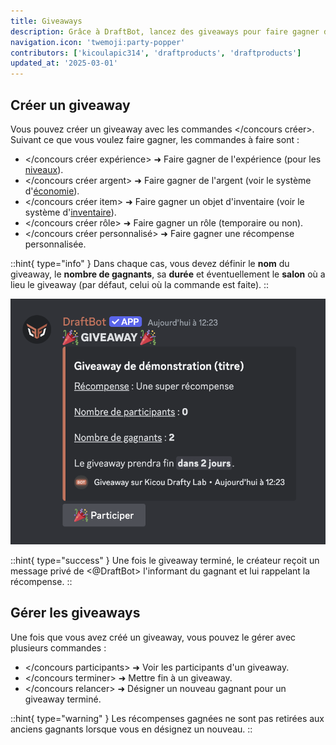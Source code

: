 ```yaml
---
title: Giveaways
description: Grâce à DraftBot, lancez des giveaways pour faire gagner de superbes récompenses à vos membres !
navigation.icon: 'twemoji:party-popper'
contributors: ['kicoulapic314', 'draftproducts', 'draftproducts']
updated_at: '2025-03-01'
---
```


## Créer un giveaway

Vous pouvez créer un giveaway avec les commandes \</concours créer>. Suivant ce que vous voulez faire gagner, les commandes à faire sont :

- \</concours créer expérience> ➜ Faire gagner de l'expérience (pour les [niveaux](/docs/modules/niveaux)).
- \</concours créer argent> ➜ Faire gagner de l'argent (voir le système d'[économie](/docs/modules/economie)).
- \</concours créer item> ➜ Faire gagner un objet d'inventaire (voir le système d'[inventaire](/docs/modules/inventaire)).
- \</concours créer rôle> ➜ Faire gagner un rôle (temporaire ou non).
- \</concours créer personnalisé> ➜ Faire gagner une récompense personnalisée.

::hint{ type="info" }
  Dans chaque cas, vous devez définir le **nom** du giveaway, le **nombre de gagnants**, sa **durée** et éventuellement le **salon** où a lieu le giveaway (par défaut, celui où la commande est faite).
::

![Aperçu d'un giveaway pour une récompense personnalisée.](../assets/giveaways/apercu_giveaway.png)

::hint{ type="success" }
  Une fois le giveaway terminé, le créateur reçoit un message privé de <@DraftBot> l'informant du gagnant et lui rappelant la récompense.
::

## Gérer les giveaways

Une fois que vous avez créé un giveaway, vous pouvez le gérer avec plusieurs commandes :

- \</concours participants> ➜ Voir les participants d'un giveaway.
- \</concours terminer> ➜ Mettre fin à un giveaway.
- \</concours relancer> ➜ Désigner un nouveau gagnant pour un giveaway terminé.

::hint{ type="warning" }
  Les récompenses gagnées ne sont pas retirées aux anciens gagnants lorsque vous en désignez un nouveau.
::
